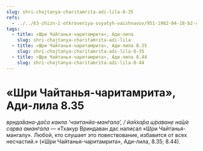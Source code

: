 ```yaml
---
slug: shri-chajtanya-charitamrita-adi-lila-8-35
refs:
  - ../../63-zhizn-i-otkroveniya-svyatyh-vaishnavov/951-1982-04-18-b2-c-vrindavan-das-thakur-chajtanya-bhagavata-i-chajtanya-charitamrita.md
tags:
  - title: «Шри Чайтанья-чаритамрита», Ади-лила
    slug: shri-chajtanya-charitamrita-adi-lila
  - title: «Шри Чайтанья-чаритамрита», Ади-лила 8.35
    slug: shri-chajtanya-charitamrita-adi-lila-8-35
  - title: «Шри Чайтанья-чаритамрита», Ади-лила 8.44
    slug: shri-chajtanya-charitamrita-adi-lila-8-44
---
```


# «Шри Чайтанья-чаритамрита», Ади-лила 8.35

*вр̣нда̄вана-да̄са каила ‘чаитанйа-ман̇гала’, / йа̄н̇ха̄ра ш́раван̣е на̄ш́е сарва аман̇гала* — «Тхакур Вриндаван дас написал «Шри Чайтанья-мангалу». Любой, кто слушает это повествование, избавится от всех несчастий.» («Шри Чайтанья-чаритамрита», Ади-лила, 8.35; 8.44).

